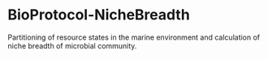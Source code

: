 # BioProtocol-NicheBreadth
Partitioning of resource states in the marine environment and calculation of niche breadth of microbial community.

